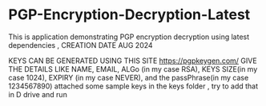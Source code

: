 # PGP-Encryption-Decryption-Latest
This is application demonstrating PGP encryption decryption using latest dependencies , CREATION DATE AUG 2024

KEYS CAN BE GENERATED USING THIS SITE https://pgpkeygen.com/
GIVE THE DETAILS LIKE NAME, EMAIL, ALGo (in my case RSA), KEYS SIZE(in my case 1024), EXPIRY (in my case NEVER), and the passPhrase(in my case 1234567890)
attached some sample keys in the keys folder , try to add that in D drive and run
